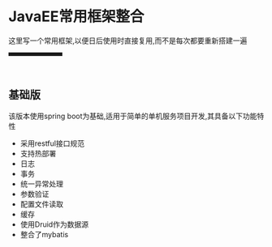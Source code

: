 # JavaEE常用框架整合
这里写一个常用框架,以便日后使用时直接复用,而不是每次都要重新搭建一遍

<hr style=" border:solid; width:100px; height:1px;" color=#000000 size=1">
<br>

## 基础版
该版本使用spring boot为基础,适用于简单的单机服务项目开发,其具备以下功能特性

 - 采用restful接口规范
 - 支持热部署
 - 日志
 - 事务
 - 统一异常处理
 - 参数验证
 - 配置文件读取
 - 缓存
 - 使用Druid作为数据源
 - 整合了mybatis
 


